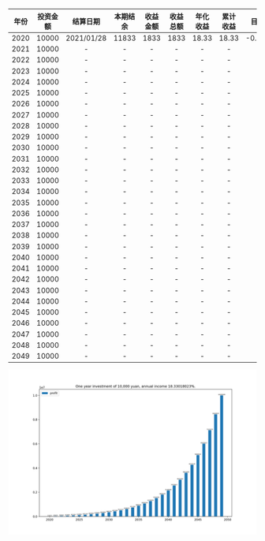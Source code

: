 |年份|投资金额|结算日期|本期结余|收益金额|收益总额|年化收益|累计收益|目标差值|
|:-:|:-:|:-:|:-:|:-:|:-:|:-:|:-:|:-:|
|2020|10000|2021/01/28|11833|1833|1833|18.33|18.33|-0.000152|
|2021|10000|-|-|-|-|-|-|-|
|2022|10000|-|-|-|-|-|-|-|
|2023|10000|-|-|-|-|-|-|-|
|2024|10000|-|-|-|-|-|-|-|
|2025|10000|-|-|-|-|-|-|-|
|2026|10000|-|-|-|-|-|-|-|
|2027|10000|-|-|-|-|-|-|-|
|2028|10000|-|-|-|-|-|-|-|
|2029|10000|-|-|-|-|-|-|-|
|2030|10000|-|-|-|-|-|-|-|
|2031|10000|-|-|-|-|-|-|-|
|2032|10000|-|-|-|-|-|-|-|
|2033|10000|-|-|-|-|-|-|-|
|2034|10000|-|-|-|-|-|-|-|
|2035|10000|-|-|-|-|-|-|-|
|2036|10000|-|-|-|-|-|-|-|
|2037|10000|-|-|-|-|-|-|-|
|2038|10000|-|-|-|-|-|-|-|
|2039|10000|-|-|-|-|-|-|-|
|2040|10000|-|-|-|-|-|-|-|
|2041|10000|-|-|-|-|-|-|-|
|2042|10000|-|-|-|-|-|-|-|
|2043|10000|-|-|-|-|-|-|-|
|2044|10000|-|-|-|-|-|-|-|
|2045|10000|-|-|-|-|-|-|-|
|2046|10000|-|-|-|-|-|-|-|
|2047|10000|-|-|-|-|-|-|-|
|2048|10000|-|-|-|-|-|-|-|
|2049|10000|-|-|-|-|-|-|-|


<img src="../moneyFile/Figure_1.png" style="zoom:50%">

